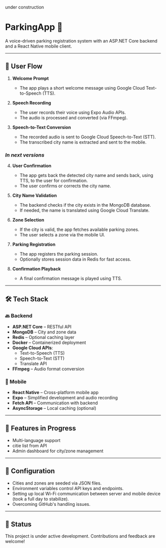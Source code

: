 under construction
# ParkingApp 🚗  
A voice-driven parking registration system with an ASP.NET Core backend and a React Native mobile client.

---

## 🧭 User Flow

1. **Welcome Prompt**  
   - The app plays a short welcome message using Google Cloud Text-to-Speech (TTS).

2. **Speech Recording**  
   - The user records their voice using Expo Audio APIs.  
   - The audio is processed and converted (via FFmpeg).

3. **Speech-to-Text Conversion**  
   - The recorded audio is sent to Google Cloud Speech-to-Text (STT).  
   - The transcribed city name is extracted and sent to the mobile.
       
### *In next versions*

4. **User Confirmation**  
   - The app gets back the detected city name and sends back, using TTS, to the user for confirmation.  
   - The user confirms or corrects the city name.

5. **City Name Validation**  
   - The backend checks if the city exists in the MongoDB database.  
   - If needed, the name is translated using Google Cloud Translate.

6. **Zone Selection**  
   - If the city is valid, the app fetches available parking zones.  
   - The user selects a zone via the mobile UI.

7. **Parking Registration**  
   - The app registers the parking session.  
   - Optionally stores session data in Redis for fast access.

8. **Confirmation Playback**  
   - A final confirmation message is played using TTS.

---

## 🛠️ Tech Stack

### 🔙 Backend
- **ASP.NET Core** – RESTful API
- **MongoDB** – City and zone data
- **Redis** – Optional caching layer
- **Docker** – Containerized deployment
- **Google Cloud APIs**:
  - Text-to-Speech (TTS)
  - Speech-to-Text (STT)
  - Translate API
- **FFmpeg** – Audio format conversion

### 📱 Mobile
- **React Native** – Cross-platform mobile app
- **Expo** – Simplified development and audio recording
- **Fetch API** – Communication with backend
- **AsyncStorage** – Local caching (optional)

---

## 🧪 Features in Progress
- Multi-language support
- citie list from API
- Admin dashboard for city/zone management

---

## 📁 Configuration
- Cities and zones are seeded via JSON files.
- Environment variables control API keys and endpoints.
- Setting up local Wi-Fi communication between server and mobile device (took a full day to stabilize).
- Overcoming GitHub's handling issues.

---

## 🚧 Status
This project is under active development. Contributions and feedback are welcome!

